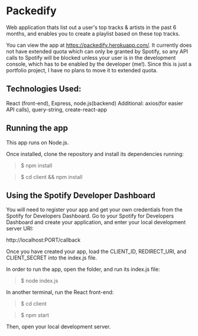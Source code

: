 # Packedify
Web application thats list out a user's top tracks & artists in the past 6 months, and enables you to create a playlist based on these top tracks.

You can view the app at https://packedify.herokuapp.com/. It currently does not have extended quota which can only be granted by Spotify, so any API calls to Spotify will be blocked unless your user is in the development console, which has to be enabled by the developer (me!). Since this is just a portfolio project, I have no plans to move it to extended quota.

## Technologies Used: ##
React (front-end), Express, node.js(backend)
Additional: axios(for easier API calls), query-string, create-react-app

## Running the app ##

This app runs on Node.js.

Once installed, clone the repository and install its dependencies running:

>$ npm install

>$ cd client && npm install

## Using the Spotify Developer Dashboard ##
You will need to register your app and get your own credentials from the Spotify for Developers Dashboard.
Go to your Spotify for Developers Dashboard and create your application, and enter your local development server URI:

http://localhost:PORT/callback

Once you have created your app, load the CLIENT_ID, REDIRECT_URI, and CLIENT_SECRET into the index.js file.

In order to run the app, open the folder, and run its index.js file:

>$ node index.js

In another terminal, run the React front-end:

>$ cd client

>$ npm start

Then, open your local development server.
